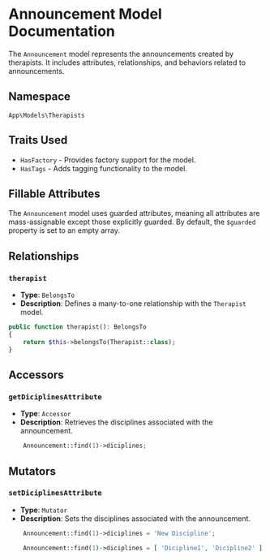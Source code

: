 # Announcement Model Documentation

The `Announcement` model represents the announcements created by therapists. It includes attributes, relationships, and behaviors related to announcements.

## Namespace
`App\Models\Therapists`

## Traits Used
- `HasFactory` - Provides factory support for the model.
- `HasTags` - Adds tagging functionality to the model.

## Fillable Attributes
The `Announcement` model uses guarded attributes, meaning all attributes are mass-assignable except those explicitly guarded. By default, the `$guarded` property is set to an empty array.

## Relationships

### `therapist`
- **Type**: `BelongsTo`
- **Description**: Defines a many-to-one relationship with the `Therapist` model.

```php
public function therapist(): BelongsTo
{
    return $this->belongsTo(Therapist::class);
}
```

## Accessors

### `getDiciplinesAttribute`
- **Type**: `Accessor`
- **Description**: Retrieves the disciplines associated with the announcement.

```php
    Announcement::find(1)->diciplines;
```

## Mutators

### `setDiciplinesAttribute`
- **Type**: `Mutator`
- **Description**: Sets the disciplines associated with the announcement.

```php
    Announcement::find(1)->diciplines = 'New Discipline';

    Announcement::find(1)->diciplines = [ 'Dicipline1', 'Dicipline2' ] : null;
```